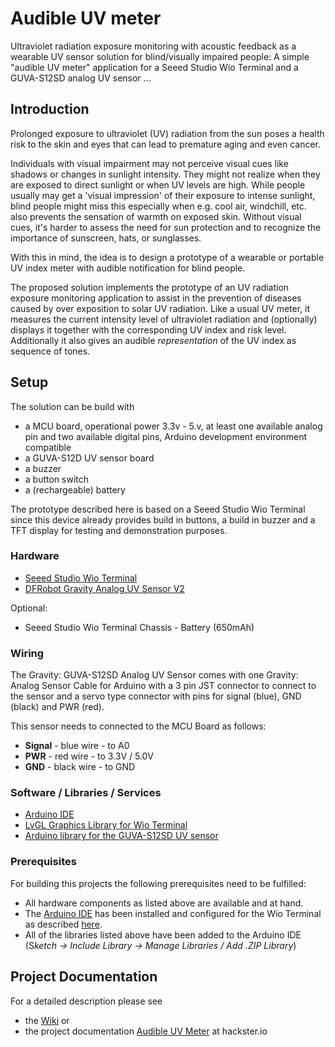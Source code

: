 # Audible UV meter

Ultraviolet radiation exposure monitoring with acoustic feedback as a wearable UV sensor solution for blind/visually impaired people:
A simple "audible UV meter" application for a Seeed Studio Wio Terminal and a GUVA-S12SD analog UV sensor ...

## Introduction

Prolonged exposure to ultraviolet (UV) radiation from the sun poses a health risk to the skin and eyes that can lead to premature aging and even cancer.

Individuals with visual impairment may not perceive visual cues like shadows or changes in sunlight intensity. They might not realize when they are exposed to direct sunlight or when UV levels are high. While people usually may get a 'visual impression' of their exposure to intense sunlight, blind people might miss this especially when e.g. cool air, windchill, etc. also prevents the sensation of warmth on exposed skin.
Without visual cues, it's harder to assess the need for sun protection and to recognize the importance of sunscreen, hats, or sunglasses.

 With this in mind, the idea is to design a prototype of a wearable or portable UV index meter with audible notification for blind people.

The proposed solution implements the prototype of an UV radiation exposure monitoring application to assist in the prevention of diseases caused by over exposition to solar UV radiation. Like a usual UV meter, it measures the current intensity level of ultraviolet radiation and (optionally) displays it together with the corresponding UV index and risk level. Additionally it also gives an audible *representation* of the UV index as sequence of tones.

## Setup

The solution can be build with 

* a MCU board, operational power 3.3v - 5.v, at least one available analog pin and two available digital pins, Arduino development environment compatible
* a GUVA-S12D UV sensor board
* a buzzer
* a button switch
* a (rechargeable) battery

The prototype described here is based on a Seeed Studio Wio Terminal since this device already provides build in buttons, a build in buzzer and a TFT display for testing and demonstration purposes.

### Hardware

* [Seeed Studio Wio Terminal](https://www.seeedstudio.com/Wio-Terminal-p-4509.html)
* [DFRobot Gravity Analog UV Sensor V2](https://www.dfrobot.com/product-1273.html)

Optional:
* Seeed Studio Wio Terminal Chassis - Battery (650mAh)

### Wiring

The Gravity: GUVA-S12SD Analog UV Sensor comes with one Gravity: Analog Sensor Cable for Arduino with a 3 pin JST connector to connect to the sensor and a servo type connector with pins for signal (blue), GND (black) and PWR (red).

This sensor needs to connected to the MCU  Board as follows:

* **Signal** - blue wire - to A0
* **PWR** - red wire - to 3.3V / 5.0V
* **GND** - black wire - to GND

### Software / Libraries / Services

 * [Arduino IDE](https://www.arduino.cc/en/software)
 * [LvGL Graphics Library for Wio Terminal](https://github.com/Seeed-Studio/Seeed_Arduino_LvGL)
 * [Arduino library for the GUVA-S12SD UV sensor](https://github.com/dxcfl/arduino-library-GUVA_S12SD)

### Prerequisites

For building this projects the following prerequisites need to be
fulfilled:
 * All hardware components as listed above are available and at hand. 
 * The [Arduino IDE](https://www.arduino.cc/en/software) has been installed and configured for the Wio Terminal as described [here](https://wiki.seeedstudio.com/Wio-Terminal-Getting-Started/#software).
 * All of the libraries listed above have been added to the Arduino IDE (S*ketch -&gt; Include Library -&gt; Manage Libraries / Add .ZIP Library*)

## Project Documentation

For a detailed description please see 

* the [Wiki](https://github.com/dxcfl/audible_uv_meter/wiki) or
* the project documentation [Audible UV Meter](https://www.hackster.io/dxcfl/audible-uv-meter-bfcbf3) at hackster.io

